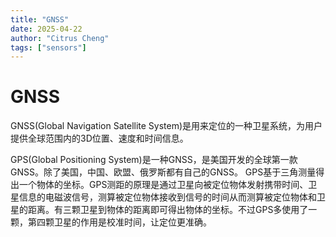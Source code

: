 ```yaml
---
title: "GNSS"
date: 2025-04-22
author: "Citrus Cheng"
tags: ["sensors"]
---
```


# GNSS

GNSS(Global Navigation Satellite System)是用来定位的一种卫星系统，为用户提供全球范围内的3D位置、速度和时间信息。

GPS(Global Positioning System)是一种GNSS，是美国开发的全球第一款GNSS。除了美国，中国、欧盟、俄罗斯都有自己的GNSS。
GPS基于三角测量得出一个物体的坐标。GPS测距的原理是通过卫星向被定位物体发射携带时间、卫星信息的电磁波信号，测算被定位物体接收到信号的时间从而测算被定位物体和卫星的距离。有三颗卫星到物体的距离即可得出物体的坐标。不过GPS多使用了一颗，第四颗卫星的作用是校准时间，让定位更准确。